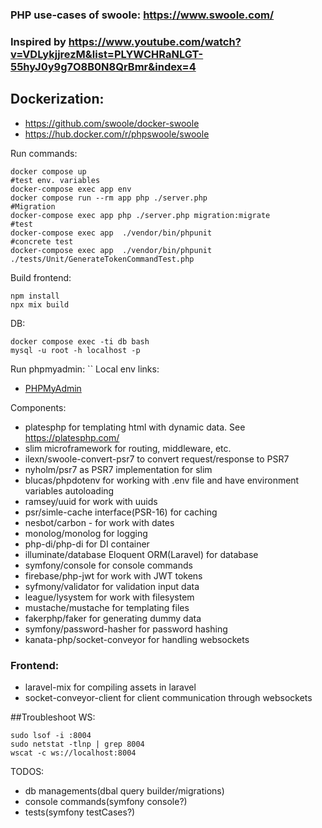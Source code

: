 ### PHP use-cases of swoole: https://www.swoole.com/
### Inspired by https://www.youtube.com/watch?v=VDLykjjrezM&list=PLYWCHRaNLGT-55hyJ0y9g7O8B0N8QrBmr&index=4

## Dockerization: 
- https://github.com/swoole/docker-swoole
- https://hub.docker.com/r/phpswoole/swoole

Run commands:
```
docker compose up
#test env. variables
docker-compose exec app env
docker compose run --rm app php ./server.php
#Migration
docker-compose exec app php ./server.php migration:migrate
#test
docker-compose exec app  ./vendor/bin/phpunit 
#concrete test
docker-compose exec app  ./vendor/bin/phpunit ./tests/Unit/GenerateTokenCommandTest.php
```
Build frontend:
``` 
npm install
npx mix build

```
DB:
```
docker compose exec -ti db bash
mysql -u root -h localhost -p
```
Run phpmyadmin: ``
Local env links:
 - [PHPMyAdmin](http://localhost:8080/)

Components:
 - platesphp for templating html with dynamic data. See https://platesphp.com/
 - slim microframework for routing, middleware, etc.
 - ilexn/swoole-convert-psr7 to convert request/response to PSR7
 - nyholm/psr7 as PSR7 implementation for slim
 - blucas/phpdotenv for working with .env file and have environment variables autoloading
 - ramsey/uuid for work with uuids
 - psr/simle-cache interface(PSR-16) for caching
 - nesbot/carbon - for work with dates
 - monolog/monolog for logging
 - php-di/php-di for DI container
 - illuminate/database Eloquent ORM(Laravel) for database
 - symfony/console for console commands
 - firebase/php-jwt for work with JWT tokens
 - syfmony/validator for validation input data
 - league/lysystem for work with filesystem
 - mustache/mustache for templating files
 - fakerphp/faker for generating dummy data
 - symfony/password-hasher for password hashing
 - kanata-php/socket-conveyor for handling websockets
### Frontend:
- laravel-mix for compiling assets in laravel
- socket-conveyor-client for client communication through websockets


##Troubleshoot WS:
```
sudo lsof -i :8004
sudo netstat -tlnp | grep 8004
wscat -c ws://localhost:8004
```
TODOS:
 - db managements(dbal query builder/migrations)
 - console commands(symfony console?)
 - tests(symfony testCases?)